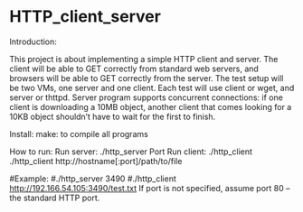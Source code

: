 # HTTP_client_server
Introduction:

This project is about implementing a simple HTTP client and server. 
The client will be able to GET correctly from standard web servers, and browsers will be able to GET correctly from the server. The test setup will be two VMs, one server and one client. Each test will use client or wget, and server or thttpd.    Server program supports concurrent connections: if one client is downloading a 10MB object, another client that comes looking for a 10KB object shouldn’t have to wait for the first to finish.



Install: 
make: to compile all programs

How to run:
Run server: ./http_server Port
Run client: ./http_client ./http_client http://hostname[:port]/path/to/file

#Example:
#./http_server 3490
#./http_client http://192.166.54.105:3490/test.txt
If port is not specified, assume port 80 – the standard HTTP port.

